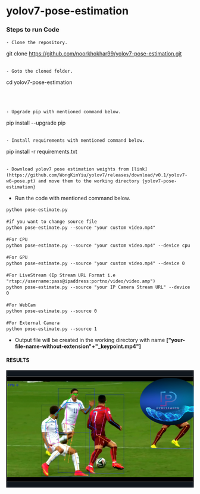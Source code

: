 # yolov7-pose-estimation



### Steps to run Code
```
- Clone the repository.
```
git clone https://github.com/noorkhokhar99/yolov7-pose-estimation.git
```

- Goto the cloned folder.
```
cd yolov7-pose-estimation
```



- Upgrade pip with mentioned command below.
```
pip install --upgrade pip
```

- Install requirements with mentioned command below.

```
pip install -r requirements.txt
```

- Download yolov7 pose estimation weights from [link](https://github.com/WongKinYiu/yolov7/releases/download/v0.1/yolov7-w6-pose.pt) and move them to the working directory {yolov7-pose-estimation}

```

- Run the code with mentioned command below.
```
python pose-estimate.py

#if you want to change source file
python pose-estimate.py --source "your custom video.mp4"

#For CPU
python pose-estimate.py --source "your custom video.mp4" --device cpu

#For GPU
python pose-estimate.py --source "your custom video.mp4" --device 0

#For LiveStream (Ip Stream URL Format i.e "rtsp://username:pass@ipaddress:portno/video/video.amp")
python pose-estimate.py --source "your IP Camera Stream URL" --device 0

#For WebCam
python pose-estimate.py --source 0

#For External Camera
python pose-estimate.py --source 1
```

- Output file will be created in the working directory with name <b>["your-file-name-without-extension"+"_keypoint.mp4"]</b>

#### RESULTS


<img src="https://github.com/noorkhokhar99/yolov7-pose-estimation/blob/main/Screen%20Shot%201444-03-27%20at%2011.49.59%20AM.png">

